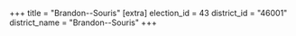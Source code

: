 +++
title = "Brandon--Souris"
[extra]
election_id = 43
district_id = "46001"
district_name = "Brandon--Souris"
+++
